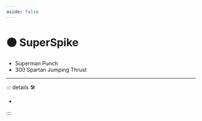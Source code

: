 ```yaml
---
aside: false
---
```

# 🟠 SuperSpike

- Superman Punch
- 300 Spartan Jumping Thrust

---

<!-- =================================================== -->
<!-- =================================================== -->
<!-- =================================================== -->
<!-- =================================================== -->
<!-- =================================================== -->
::: details 🛠

-

:::
